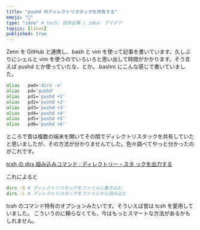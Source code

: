 ```yaml
---
title: "pushd のディレクトリスタックを共有する"
emoji: "🌟"
type: "idea" # tech: 技術記事 / idea: アイデア
topics: [linux]
published: true
---
```

Zenn を GitHub と連携し、bash と vim を使って記事を書いています。久しぶりにシェルと vim を使うのでいろいろと思い出して時間がかかります。そう言えば pushd とか使っていたな、とか。.bashrc にこんな感じで書いていました。

```bash
alias	pwd='dirs -v'
alias	pd='pushd'
alias	pd1='pushd +1'
alias	pd2='pushd +2'
alias	pd3='pushd +3'
alias	pd4='pushd +4'
alias	pd5='pushd +5'
alias	pd6='pushd +6'
```

ところで昔は複数の端末を開いてその間でディレクトリスタックを共有していたと思いましたが、その方法が分かりませんでした。色々調べてやっと分かったのがこれです。

[tcsh の dirs 組み込みコマンド : ディレクトリー・スタ ックを出力する](https://www.ibm.com/docs/ja/zos/2.4.0?topic=tics-dirs-built-in-command-tcsh-print-directory-stack)

これによると
```sh
dirs -S # ディレクトリスタックをファイルに書き込む
dirs -L # ディレクトリスタックをファイルから読み込む
```

tcsh のコマンド特有のオプションみたいです。そういえば昔は tcsh を愛用していました。
こういうのに頼らなくても、今はもっとスマートな方法があるかもしれません。
